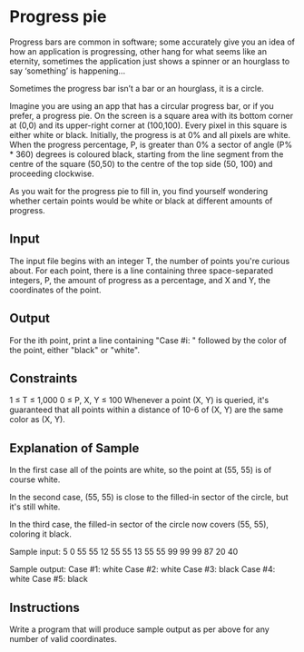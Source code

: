 # Progress pie
Progress bars are common in software; some accurately give you an idea of how an application is progressing, other hang for what seems like an eternity, sometimes the application just shows a spinner or an hourglass to say ‘something’ is happening...

Sometimes the progress bar isn’t a bar or an hourglass, it is a circle.

Imagine you are using an app that has a circular progress bar, or if you prefer, a progress pie. On the screen is a square area with its bottom corner at (0,0) and its upper-right corner at (100,100). Every pixel in this square is either white or black. Initially, the progress is at 0% and all pixels are white. When the progress percentage, P, is greater than 0% a sector of angle (P% * 360) degrees is coloured black, starting from the line segment from the centre of the square (50,50) to the centre of the top side (50, 100) and proceeding clockwise.

As you wait for the progress pie to fill in, you find yourself wondering whether certain points would be white or black at different amounts of progress.

## Input
The input file begins with an integer T, the number of points you're curious about. For each point, there is a line containing three space-separated integers, P, the amount of progress as a percentage, and X and Y, the coordinates of the point.

## Output
For the ith point, print a line containing "Case #i: " followed by the color of the point, either "black" or "white".

## Constraints
1 ≤ T ≤ 1,000
0 ≤ P, X, Y ≤ 100
Whenever a point (X, Y) is queried, it's guaranteed that all points within a distance of 10-6 of (X, Y) are the same color as (X, Y).

## Explanation of Sample
In the first case all of the points are white, so the point at (55, 55) is of course white.

In the second case, (55, 55) is close to the filled-in sector of the circle, but it's still white.

In the third case, the filled-in sector of the circle now covers (55, 55), coloring it black.

Sample input:
5
0 55 55
12 55 55
13 55 55
99 99 99
87 20 40

Sample output:
Case #1: white
Case #2: white
Case #3: black
Case #4: white
Case #5: black

## Instructions
Write a program that will produce sample output as per above for any number of valid
coordinates.




